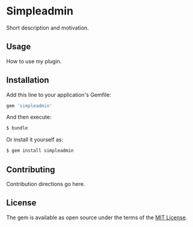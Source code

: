 # Simpleadmin
Short description and motivation.

## Usage
How to use my plugin.

## Installation
Add this line to your application's Gemfile:

```ruby
gem 'simpleadmin'
```

And then execute:
```bash
$ bundle
```

Or install it yourself as:
```bash
$ gem install simpleadmin
```

## Contributing
Contribution directions go here.

## License
The gem is available as open source under the terms of the [MIT License](https://opensource.org/licenses/MIT).
